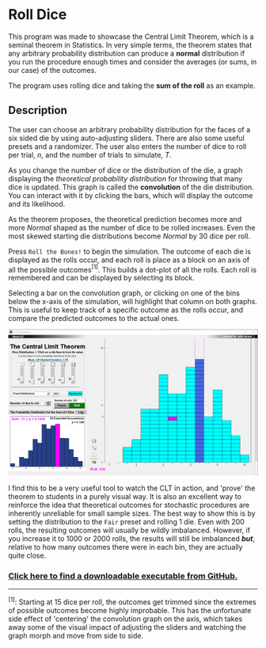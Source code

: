# Roll Dice

This program was made to showcase the Central Limit Theorem, which is a seminal theorem in Statistics.  In very simple terms, the theorem states that any arbitrary probability distribution can produce a **normal** distribution if you run the procedure enough times and consider the averages (or sums, in our case) of the outcomes.

The program uses rolling dice and taking the **sum of the roll** as an example.  

## Description

The user can choose an arbitrary probability distribution for the faces of a six sided die by using auto-adjusting sliders.  There are also some useful presets and a randomizer.  The user also enters the number of dice to roll per trial, $n$, and the number of trials to simulate, *T*.  

As you change the number of dice or the distribution of the die, a graph displaying the *theoretical probability distribution* for throwing that many dice is updated.  This graph is called the **convolution** of the die distribution.  You can interact with it by clicking the bars, which will display the outcome and its likelihood.  

As the theorem proposes, the theoretical prediction becomes more and more *Normal* shaped as the number of dice to be rolled increases.  Even the most skewed starting die distributions become *Normal* by 30 dice per roll.

Press `Roll the Bones!` to begin the simulation.  The outcome of each die is displayed as the rolls occur, and each roll is place as a block on an axis of all the possible outcomes$^{[1]}$.  This builds a dot-plot of all the rolls.  Each roll is remembered and can be displayed by selecting its block.

Selecting a bar on the convolution graph, or clicking on one of the bins below the x-axis of the simulation, will highlight that column on both graphs.  This is useful to keep track of a specific outcome as the rolls occur, and compare the predicted outcomes to the actual ones.

![UI Screen Shot](/assets/images/roll-dice-ss.png)

I find this to be a very useful tool to watch the CLT in action, and 'prove' the theorem to students in a purely visual way.  It is also an excellent way to reinforce the idea that theoretical outcomes for stochastic procedures are inherently unreliable for small sample sizes. The best way to show this is by setting the distribution to the `Fair` preset and rolling 1 die. Even with 200 rolls, the resulting outcomes will usually be wildly imbalanced.  However, if you increase it to 1000 or 2000 rolls, the results will still be imbalanced ***but***, relative to how many outcomes there were in each bin, they are actually quite close.

### [Click here to find a downloadable executable from GitHub.](https://github.com/mikeverwer/roll-dice/releases)

---

$^{[1]}$: Starting at 15 dice per roll, the outcomes get trimmed since the extremes of possible outcomes become highly improbable.  This has the unfortunate side effect of 'centering' the convolution graph on the axis, which takes away some of the visual impact of adjusting the sliders and watching the graph morph and move from side to side.

